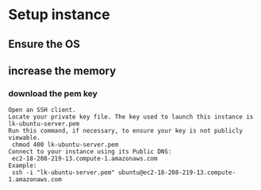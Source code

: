 # Setup instance
## Ensure the OS 
## increase the memory

### download the pem key 
```
Open an SSH client.
Locate your private key file. The key used to launch this instance is lk-ubuntu-server.pem
Run this command, if necessary, to ensure your key is not publicly viewable.
 chmod 400 lk-ubuntu-server.pem
Connect to your instance using its Public DNS:
 ec2-18-208-219-13.compute-1.amazonaws.com
Example:
 ssh -i "lk-ubuntu-server.pem" ubuntu@ec2-18-208-219-13.compute-1.amazonaws.com
 ```
